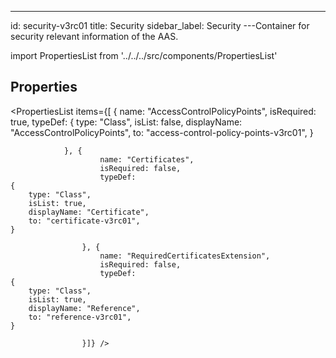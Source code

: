--- 
id: security-v3rc01 
title: Security 
sidebar_label: Security 
---Container for security relevant information of the AAS.

import PropertiesList from '../../../src/components/PropertiesList' 

## Properties 

<PropertiesList items={[ 
{
                    name: "AccessControlPolicyPoints",
                    isRequired: true,
                    typeDef: 
    {
        type: "Class",
        isList: false,
        displayName: "AccessControlPolicyPoints",
        to: "access-control-policy-points-v3rc01",
    }
    
                }, {
                        name: "Certificates",
                        isRequired: false,
                        typeDef: 
    {
        type: "Class",
        isList: true,
        displayName: "Certificate",
        to: "certificate-v3rc01",
    }
    
                    }, {
                        name: "RequiredCertificatesExtension",
                        isRequired: false,
                        typeDef: 
    {
        type: "Class",
        isList: true,
        displayName: "Reference",
        to: "reference-v3rc01",
    }
    
                    }]} /> 
 
